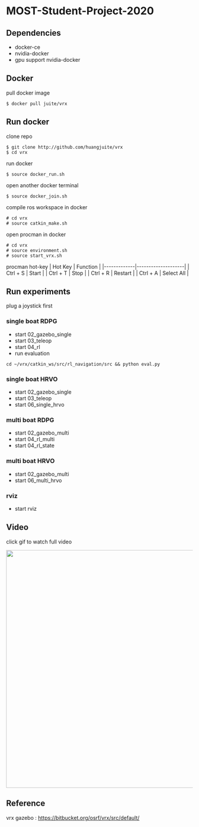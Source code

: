 # MOST-Student-Project-2020

## Dependencies

- docker-ce
- nvidia-docker
- gpu support nvidia-docker

## Docker

pull docker image

```
$ docker pull juite/vrx
```

## Run docker

clone repo

```
$ git clone http://github.com/huangjuite/vrx
$ cd vrx
```

run docker

```
$ source docker_run.sh
```

open another docker terminal

```
$ source docker_join.sh
```

compile ros workspace in docker

```
# cd vrx
# source catkin_make.sh
```

open procman in docker

```
# cd vrx
# source environment.sh
# source start_vrx.sh
```

procman hot-key
| Hot Key | Function |
|-------------|--------------------|
| Ctrl + S | Start |
| Ctrl + T | Stop |
| Ctrl + R | Restart |
| Ctrl + A | Select All |

## Run experiments

plug a joystick first

### single boat RDPG

- start 02_gazebo_single
- start 03_teleop
- start 04_rl
- run evaluation

```
cd ~/vrx/catkin_ws/src/rl_navigation/src && python eval.py
```

### single boat HRVO

- start 02_gazebo_single
- start 03_teleop
- start 06_single_hrvo

### multi boat RDPG

- start 02_gazebo_multi
- start 04_rl_multi
- start 04_rl_state

### multi boat HRVO

- start 02_gazebo_multi
- start 06_multi_hrvo

### rviz

- start rviz

## Video

click gif to watch full video

<p align="center">
    <a href="https://www.youtube.com/watch?v=G8S00fxOxpc"> 
        <img src="https://github.com/huangjuite/vrx/blob/master/demo.gif" width="640">
    </a>
</p>

## Reference

vrx gazebo : https://bitbucket.org/osrf/vrx/src/default/
